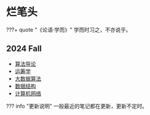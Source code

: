 # 烂笔头

???+ quote "《论语·学而》"
    学而时习之，不亦说乎。

## 2024 Fall

- [算法导论](./IntroductionToAlgorithm/index.md)
- [运筹学](./OperationResearch/index.md)
- [大数据算法](./BigDataAlgo/index.md)
- [数据结构](./DataStructure/index.md)
- [计算机网络](./ComputingNetworks/index.md)

??? info "更新说明"
    一般最近的笔记都在更新，更新不定时。